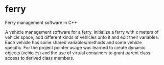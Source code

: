 # ferry
Ferry management software in C++

A vehicle management software for a ferry. Initialize a ferry with x meters of vehicle space, add different kinds of vehicles onto it and edit their variables. Each vehicle has some shared variables/methods and some vehicle specific. For the project pointer usage was learned to create dynamic objects (vehicles) and the use of virtual containers to grant parent class access to derived class members.
